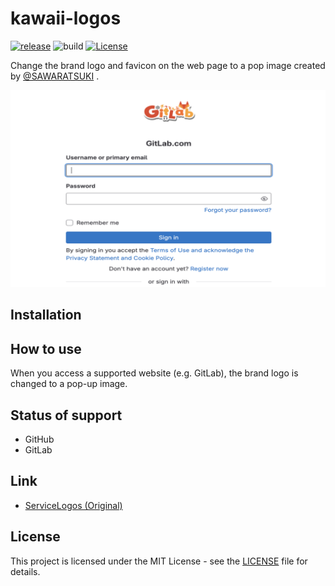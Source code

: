 # kawaii-logos

[![release](https://badgen.net/github/release/ryohidaka/kawaii-logos)](https://github.com/ryohidaka/kawaii-logos/releases/)
![build](https://github.com/ryohidaka/kawaii-logos/workflows/Build/badge.svg)
[![License](https://img.shields.io/badge/license-MIT-blue.svg)](https://opensource.org/licenses/MIT)

Change the brand logo and favicon on the web page to a pop image created by [@SAWARATSUKI](https://github.com/SAWARATSUKI) .

![Sample](./docs/images/sample/gitlab.png)

## Installation

<!-- [<img src="./docs/images/store/chrome-web-store.png" alt="Available in the Chrome Web Store" width="248" />](https://chromewebstore.google.com/...) -->
<!-- [<img src="./docs/images/store/firefox-add-ons.png" alt="Firefox Browser ADD-ONS" width="248" />](https://addons.mozilla.org/...) -->
<!-- [<img src="./docs/images/store/microsoft.webp" alt="Microsoft Edge Addons" width="248" />](https://microsoftedge.microsoft.com/...) -->

## How to use

When you access a supported website (e.g. GitLab), the brand logo is changed to a pop-up image.

## Status of support

- GitHub
- GitLab

## Link

- [ServiceLogos (Original)](https://github.com/SAWARATSUKI/ServiceLogos)

## License

This project is licensed under the MIT License - see the [LICENSE](LICENSE) file for details.
